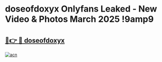 # doseofdoxyx Onlyfans Leaked - New Video & Photos March 2025 !9amp9

# <h2><a href="https://0w9z8e.iuczelnia.edu.pl?title=doseofdoxyx&ref=9amp9">🔗👉 🔴 doseofdoxyx</a></h2>

[![acn](https://github.com/user-attachments/assets/0f9c940e-d8b0-45ae-aac7-cd30a18b3e1c)](https://0w9z8e.iuczelnia.edu.pl?title=doseofdoxyx&ref=9amp9)

